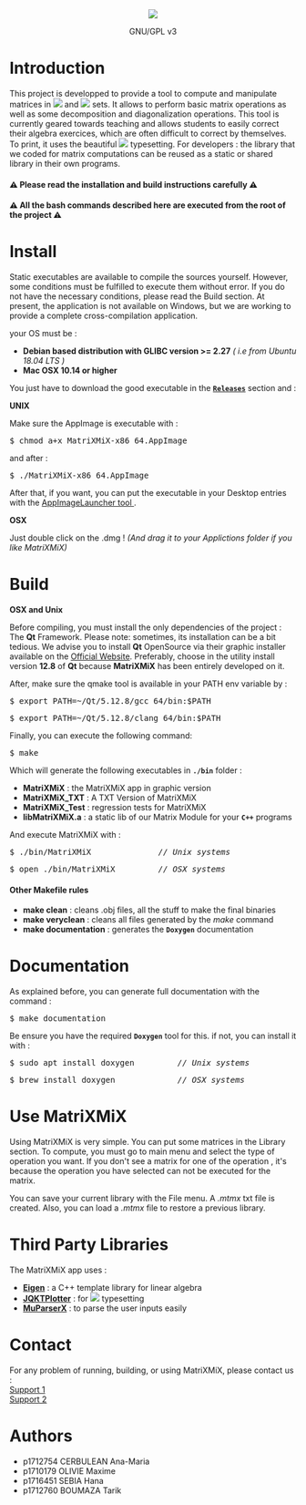 
<div align='center'>
	<img src='https://storage.patatalouis.fr/matrixmix/logo.png'/>
	<p> GNU/GPL v3 </p>
</div>

<h1> Introduction </h1>

This project is developped to provide a tool to compute and manipulate matrices in <img src="https://latex.codecogs.com/gif.latex?\mathbb{R}"/>
and <img src="https://latex.codecogs.com/gif.latex?\mathbb{C}"/> sets. It allows to perform basic matrix operations as well as some decomposition and diagonalization operations. This tool is currently geared towards teaching and allows students to easily correct their algebra exercices, which are often difficult to correct by themselves. To print, it uses the beautiful <img src="https://latex.codecogs.com/gif.latex?\LaTeX"/> typesetting.
For developers : the library that we coded for matrix computations can be reused as a static or shared library in their own programs.

<h4>⚠️ Please read the installation and build instructions carefully ️⚠️ </h4>
<h4>⚠️ All the bash commands described here are executed from the root of the project ️⚠️ </h4>

<h1> Install </h1>

Static executables are available to compile the sources yourself. However, some conditions must be fulfilled to execute them without error. If you do not have the necessary conditions, please read the Build section. At present, the application is not available on Windows, but we are working to provide a complete cross-compilation application.

your OS must be :
<ul>
	<li><b>Debian based distribution with GLIBC version >= 2.27</b> <i>( i.e from Ubuntu 18.04 LTS )</i></li>
	<li><b>Mac OSX 10.14 or higher</b></li>
</ul>

You just have to download the good executable in the <code><b><a href='https://forge.univ-lyon1.fr/p1710179/MatriXMiX/-/releases'>Releases</a></b></code> section and :

<b>UNIX</b>

Make sure the AppImage is executable with :
<pre>$ chmod a+x MatriXMiX-x86_64.AppImage </pre>
and after :
<pre>$ ./MatriXMiX-x86_64.AppImage </pre>

After that, if you want, you can put the executable in your Desktop entries with the <a href='https://github.com/TheAssassin/AppImageLauncher'> AppImageLauncher tool </a>.

<b>OSX</b>

Just double click on the .dmg ! <i> (And drag it to your Applictions folder if you like MatriXMiX) </i>

<h1>Build</h1>

<b> OSX and Unix </b>

Before compiling, you must install the only dependencies of the project : The <b>Qt</b> Framework. Please note: sometimes, its installation can be a bit tedious. We advise you to install <b>Qt</b> OpenSource via their graphic installer available on the <a href='https://www.qt.io/download-open-source?hsCtaTracking=9f6a2170-a938-42df-a8e2-a9f0b1d6cdce%7C6cb0de4f-9bb5-4778-ab02-bfb62735f3e5'>Official Website</a>. Preferably, choose in the utility install version <b>12.8</b> of <b>Qt</b> because <b>MatriXMiX</b> has been entirely developed on it.

After, make sure the qmake tool is available in your PATH env variable by :
<pre>$ export PATH=~/Qt/5.12.8/gcc_64/bin:$PATH                 <i> // Unix systems </i></pre>
<pre>$ export PATH=~/Qt/5.12.8/clang_64/bin:$PATH               <i> // OSX systems </i></pre>

Finally, you can execute the following command:
<pre>$ make </pre>
Which will generate the following executables in <code><b>./bin</b></code> folder :
<ul>
	<li><b>MatriXMiX</b> : the MatriXMiX app in graphic version</li>
	<li><b>MatriXMiX_TXT</b> : A TXT Version of MatriXMiX </li>
	<li><b>MatriXMiX_Test</b> : regression tests for MatriXMiX </li>
	<li><b>libMatriXMiX.a</b> : a static lib of our Matrix Module for your <code><b>C++</b></code> programs </li>
</ul>

And execute MatriXMiX with :
<pre>$ ./bin/MatriXMiX              <i>// Unix systems</i> </pre>
<pre>$ open ./bin/MatriXMiX         <i>// OSX systems</i> </pre>

<h4> Other Makefile rules </h4>
<ul>
	<li><b>make clean</b> : cleans .obj files, all the stuff to make the final binaries</li>
	<li><b>make veryclean</b> : cleans all files generated by the <i>make</i> command</li>
	<li><b>make documentation</b> : generates the <code><b>Doxygen</b></code> documentation</li>
</ul>

<h1> Documentation </h1>

As explained before, you can generate full documentation with the command :
<pre>$ make documentation </pre>

Be ensure you have the required <code><b>Doxygen</b></code> tool for this. if not, you can install it with :
<pre>$ sudo apt install doxygen        <i> // Unix systems </i></pre>
<pre>$ brew install doxygen            <i> // OSX systems </i></pre>

<h1> Use MatriXMiX </h1>

Using MatriXMiX is very simple. You can put some matrices in the Library section. To compute, you must go to main menu and select the type of operation you want.
If you don't see a matrix for one of the operation , it's because the operation you have selected can not be executed for the matrix.

You can save your current library with the File menu. A <i>.mtmx</i> txt file is created.
Also, you can load a <i>.mtmx</i> file to restore a previous library.

<h1> Third Party Libraries </h1>

The MatriXMiX app uses :
<ul>
	<li><b><a href='https://gitlab.com/libeigen/eigen'>Eigen</a></b> : a C++ template library for linear algebra</li>
	<li><b><a href='https://github.com/jkriege2/JKQtPlotter'>JQKTPlotter</a></b> : for <img src="https://latex.codecogs.com/gif.latex?\LaTeX"/> typesetting</li>
	<li><b><a href='https://beltoforion.de/article.php?a=muparserx'>MuParserX</a></b> : to parse the user inputs easily</li>
</ul>

<h1> Contact </h1>

For any problem of running, building, or using MatriXMiX, please contact us : <br>
<a href="mailto:maxime.olivie@etu.univ-lyon1.fr">Support 1</a> <br>
<a href="mailto:tarik.boumaza@etu.univ-lyon1.fr">Support 2</a>

<h1> Authors </h1>

<ul>
	<li>p1712754 CERBULEAN Ana-Maria</li>
	<li>p1710179 OLIVIE Maxime</li>
	<li>p1716451 SEBIA Hana</li>
	<li>p1712760 BOUMAZA Tarik</li>
</ul>
<br>
